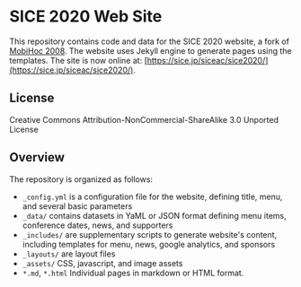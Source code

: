 # SICE 2020 Web Site

This repository contains code and data for the SICE 2020 website, a fork of [MobiHoc 2008](https://github.com/conference-websites/MobiHoc-2018). The website uses Jekyll engine to generate pages using the templates. The site is now online at: [https://sice.jp/siceac/sice2020/](https://sice.jp/siceac/sice2020/).

## License

Creative Commons Attribution-NonCommercial-ShareAlike 3.0 Unported License

## Overview

The repository is organized as follows:

* `_config.yml` is a configuration file for the website, defining title, menu, and several basic parameters
* `_data/`      contains datasets in YaML or JSON format defining menu items, conference dates, news, and supporters
* `_includes/`  are supplementary scripts to generate website's content, including templates for menu, news, google analytics, and sponsors
* `_layouts/`   are layout files
* `_assets/`    CSS, javascript, and image assets
* `*.md`, `*.html` Individual pages in markdown or HTML format.

